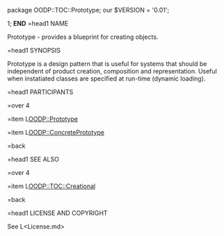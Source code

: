 package OODP::TOC::Prototype;
our $VERSION = '0.01';

1;
__END__
=head1 NAME

Prototype - provides a blueprint for creating objects.

=head1 SYNOPSIS

Prototype is a design pattern that is useful for systems that should be
independent of product creation, composition and representation.  Useful when
instatiated classes are specified at run-time (dynamic loading).

=head1 PARTICIPANTS

=over 4

=item L<OODP::Prototype>

=item L<OODP::ConcretePrototype>

=back

=head1 SEE ALSO

=over 4

=item L<OODP::TOC::Creational>

=back

=head1 LICENSE AND COPYRIGHT

See L<License.md>
